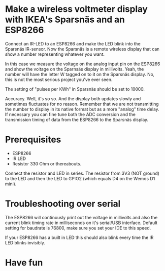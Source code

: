 # Make a wireless voltmeter display with IKEA's Sparsnäs and an ESP8266

Connect an IR-LED to an ESP8266 and make the LED blink into the Sparsnäs IR-sensor. Now the Sparsnäs is a remote wireless display that can show a number representing whatever you want. 

In this case we measure the voltage on the analog input pin on the ESP8266 and show the voltage on the Sparnsäs display in millivolts. Yeah, the number will have the letter W tagged on to it on the Sparsnäs display. No, this is not the most serious project you've ever seen.

The setting of "pulses per KWh" in Sparsnäs should be set to 10000.

Accuracy. Well, it's so so. And the display both updates slowly and sometimes fluctuates for no reason. Remember that we are not transmitting the number to display in its native format but as a more "analog" time delay. If necessary you can fine tune both the ADC conversion and the transmission timing of data from the ESP8266 to the Sparsnäs display.


# Prerequisites

- ESP8266
- IR LED
- Resistor 330 Ohm or thereabouts.

Connect the resistor and LED in series. The resistor from 3V3 (NOT ground) to the LED and then the LED to GPIO2 (which equals D4 on the Wemos D1 mini).

# Troubleshooting over serial

The ESP8266 will continously print out the voltage in millivolts and also the current blink timing rate in milliseconds on it's serial/USB interface. Default setting for baudrate is 76800, make sure you set your IDE to this speed.


If your ESP8266 has a built in LED this should also blink every time the IR LED blinks invisibly.


# Have fun
